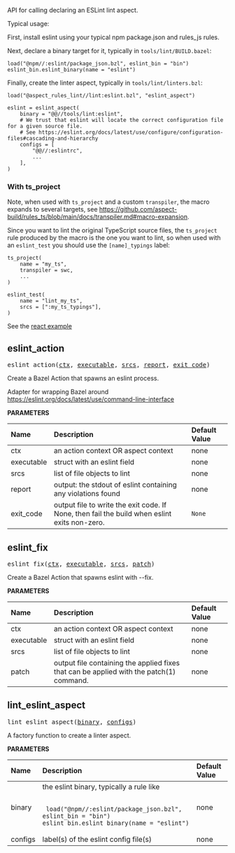 <!-- Generated with Stardoc: http://skydoc.bazel.build -->

API for calling declaring an ESLint lint aspect.

Typical usage:

First, install eslint using your typical npm package.json and rules_js rules.

Next, declare a binary target for it, typically in `tools/lint/BUILD.bazel`:

```starlark
load("@npm//:eslint/package_json.bzl", eslint_bin = "bin")
eslint_bin.eslint_binary(name = "eslint")
```

Finally, create the linter aspect, typically in `tools/lint/linters.bzl`:

```starlark
load("@aspect_rules_lint//lint:eslint.bzl", "eslint_aspect")

eslint = eslint_aspect(
    binary = "@@//tools/lint:eslint",
    # We trust that eslint will locate the correct configuration file for a given source file.
    # See https://eslint.org/docs/latest/use/configure/configuration-files#cascading-and-hierarchy
    configs = [
        "@@//:eslintrc",
        ...
    ],
)
```

### With ts_project

Note, when used with `ts_project` and a custom `transpiler`,
the macro expands to several targets,
see https://github.com/aspect-build/rules_ts/blob/main/docs/transpiler.md#macro-expansion.

Since you want to lint the original TypeScript source files, the `ts_project` rule produced
by the macro is the one you want to lint, so when used with an `eslint_test` you should use
the `[name]_typings` label:

```
ts_project(
    name = "my_ts",
    transpiler = swc,
    ...
)

eslint_test(
    name = "lint_my_ts",
    srcs = [":my_ts_typings"],
)
```

See the [react example](https://github.com/bazelbuild/examples/blob/b498bb106b2028b531ceffbd10cc89530814a177/frontend/react/src/BUILD.bazel#L86-L92)


<a id="eslint_action"></a>

## eslint_action

<pre>
eslint_action(<a href="#eslint_action-ctx">ctx</a>, <a href="#eslint_action-executable">executable</a>, <a href="#eslint_action-srcs">srcs</a>, <a href="#eslint_action-report">report</a>, <a href="#eslint_action-exit_code">exit_code</a>)
</pre>

Create a Bazel Action that spawns an eslint process.

Adapter for wrapping Bazel around
https://eslint.org/docs/latest/use/command-line-interface


**PARAMETERS**


| Name  | Description | Default Value |
| :------------- | :------------- | :------------- |
| <a id="eslint_action-ctx"></a>ctx |  an action context OR aspect context   |  none |
| <a id="eslint_action-executable"></a>executable |  struct with an eslint field   |  none |
| <a id="eslint_action-srcs"></a>srcs |  list of file objects to lint   |  none |
| <a id="eslint_action-report"></a>report |  output: the stdout of eslint containing any violations found   |  none |
| <a id="eslint_action-exit_code"></a>exit_code |  output file to write the exit code. If None, then fail the build when eslint exits non-zero.   |  <code>None</code> |


<a id="eslint_fix"></a>

## eslint_fix

<pre>
eslint_fix(<a href="#eslint_fix-ctx">ctx</a>, <a href="#eslint_fix-executable">executable</a>, <a href="#eslint_fix-srcs">srcs</a>, <a href="#eslint_fix-patch">patch</a>)
</pre>

Create a Bazel Action that spawns eslint with --fix.

**PARAMETERS**


| Name  | Description | Default Value |
| :------------- | :------------- | :------------- |
| <a id="eslint_fix-ctx"></a>ctx |  an action context OR aspect context   |  none |
| <a id="eslint_fix-executable"></a>executable |  struct with an eslint field   |  none |
| <a id="eslint_fix-srcs"></a>srcs |  list of file objects to lint   |  none |
| <a id="eslint_fix-patch"></a>patch |  output file containing the applied fixes that can be applied with the patch(1) command.   |  none |


<a id="lint_eslint_aspect"></a>

## lint_eslint_aspect

<pre>
lint_eslint_aspect(<a href="#lint_eslint_aspect-binary">binary</a>, <a href="#lint_eslint_aspect-configs">configs</a>)
</pre>

A factory function to create a linter aspect.

**PARAMETERS**


| Name  | Description | Default Value |
| :------------- | :------------- | :------------- |
| <a id="lint_eslint_aspect-binary"></a>binary |  the eslint binary, typically a rule like<br><br><pre><code> load("@npm//:eslint/package_json.bzl", eslint_bin = "bin") eslint_bin.eslint_binary(name = "eslint") </code></pre>   |  none |
| <a id="lint_eslint_aspect-configs"></a>configs |  label(s) of the eslint config file(s)   |  none |


